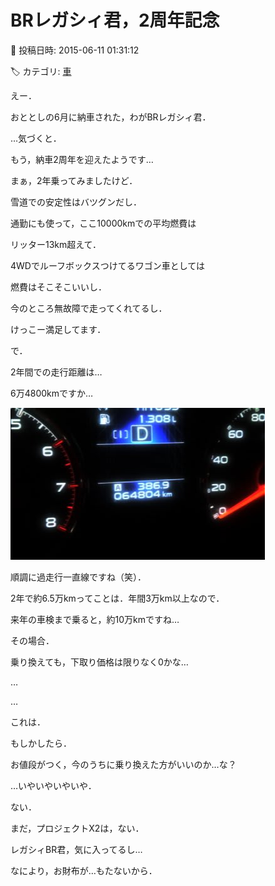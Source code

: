 # BRレガシィ君，2周年記念

📅 投稿日時: 2015-06-11 01:31:12

🏷️ カテゴリ: [車](cba0e8330b3f2ded7c1addfacc75d4547.md)

えー．


おととしの6月に納車された，わがBRレガシィ君．





…気づくと．


もう，納車2周年を迎えたようです…





まぁ，2年乗ってみましたけど．


雪道での安定性はバツグンだし．


通勤にも使って，ここ10000kmでの平均燃費は


リッター13km超えて．


4WDでルーフボックスつけてるワゴン車としては


燃費はそこそこいいし．


今のところ無故障で走ってくれてるし．


けっこー満足してます．





で．


2年間での走行距離は…


6万4800kmですか…




![6d0c302dda325ec6af97ce0a570e76f2.jpg](images/6d0c302dda325ec6af97ce0a570e76f2.jpg)




順調に過走行一直線ですね（笑）．





2年で約6.5万kmってことは．年間3万km以上なので．


来年の車検まで乗ると，約10万kmですね…


その場合．


乗り換えても，下取り価格は限りなく0かな…


…


…


これは．


もしかしたら．


お値段がつく，今のうちに乗り換えた方がいいのか…な？





…いやいやいやいや．


ない．


まだ，プロジェクトX2は，ない．





レガシィBR君，気に入ってるし…


なにより，お財布が…もたないから．
